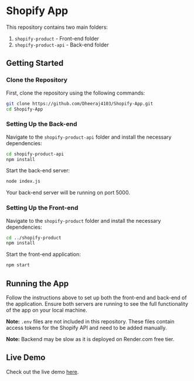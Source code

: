 # Shopify App

This repository contains two main folders:
1. `shopify-product` - Front-end folder
2. `shopify-product-api` - Back-end folder

## Getting Started

### Clone the Repository

First, clone the repository using the following commands:

```bash
git clone https://github.com/Dheeraj4103/Shopify-App.git
cd Shopify-App
```

### Setting Up the Back-end

Navigate to the `shopify-product-api` folder and install the necessary dependencies:

```bash
cd shopify-product-api
npm install
```

Start the back-end server:

```bash
node index.js
```

Your back-end server will be running on port 5000.

### Setting Up the Front-end

Navigate to the `shopify-product` folder and install the necessary dependencies:

```bash
cd ../shopify-product
npm install
```

Start the front-end application:

```bash
npm start
```

## Running the App

Follow the instructions above to set up both the front-end and back-end of the application. Ensure both servers are running to see the full functionality of the app on your local machine.

**Note:** `.env` files are not included in this repository. These files contain access tokens for the Shopify API and need to be added manually.

**Note:** Backend may be slow as it is deployed on Render.com free tier.

## Live Demo

Check out the live demo [here](https://shopify-app-ashen.vercel.app/).
